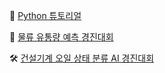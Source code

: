 🎈 [Python 튜토리얼](https://dacon.io/competitions/open/235698/overview/description)

🚛 [물류 유통량 예측 경진대회](https://dacon.io/competitions/official/235867/overview/description)

🛠 [건설기계 오일 상태 분류 AI 경진대회](https://dacon.io/competitions/official/236013/overview/description)
